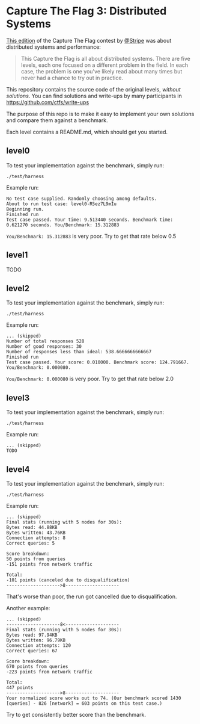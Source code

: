 Capture The Flag 3: Distributed Systems
=======================================

[This edition](https://stripe-ctf.com/about) of the Capture The Flag contest by [@Stripe](https://twitter.com/stripe)
was about distributed systems and performance:

> This Capture the Flag is all about distributed systems.
> There are five levels, each one focused on a different problem
> in the field. In each case, the problem is one you've likely
> read about many times but never had a chance to try out in practice.

This repository contains the source code of the original levels,
*without solutions*. You can find solutions and write-ups by
many participants in https://github.com/ctfs/write-ups

The purpose of this repo is to make it easy to implement your
own solutions and compare them against a benchmark.

Each level contains a README.md, which should get you started.

level0
------
To test your implementation against the benchmark, simply run:

    ./test/harness

Example run:

```
No test case supplied. Randomly choosing among defaults.
About to run test case: level0-R5ez7L9mIu
Beginning run.
Finished run
Test case passed. Your time: 9.513440 seconds. Benchmark time: 0.621270 seconds. You/Benchmark: 15.312883
```

`You/Benchmark: 15.312883` is very poor.
Try to get that rate below 0.5


level1
------
TODO


level2
------
To test your implementation against the benchmark, simply run:

    ./test/harness

Example run:

```
... (skipped)
Number of total responses 528
Number of good responses: 30
Number of responses less than ideal: 538.6666666666667
Finished run
Test case passed. Your score: 0.010000. Benchmark score: 124.791667. You/Benchmark: 0.000080.
```

`You/Benchmark: 0.000080` is very poor.
Try to get that rate below 2.0


level3
------
To test your implementation against the benchmark, simply run:

    ./test/harness

Example run:

```
... (skipped)
TODO
```


level4
------
To test your implementation against the benchmark, simply run:

    ./test/harness

Example run:

```
... (skipped)
Final stats (running with 5 nodes for 30s):
Bytes read: 44.88KB
Bytes written: 43.76KB
Connection attempts: 8
Correct queries: 5

Score breakdown:
50 points from queries
-151 points from network traffic

Total:
-101 points (canceled due to disqualification)
-------------------->8--------------------
```
That's worse than poor, the run got cancelled due to disqualification.

Another example:

```
... (skipped)
--------------------8<--------------------
Final stats (running with 5 nodes for 30s):
Bytes read: 97.94KB
Bytes written: 96.79KB
Connection attempts: 120
Correct queries: 67

Score breakdown:
670 points from queries
-223 points from network traffic

Total:
447 points
-------------------->8--------------------
Your normalized score works out to 74. (Our benchmark scored 1430 [queries] - 826 [network] = 603 points on this test case.)
```

Try to get consistently better score than the benchmark.
